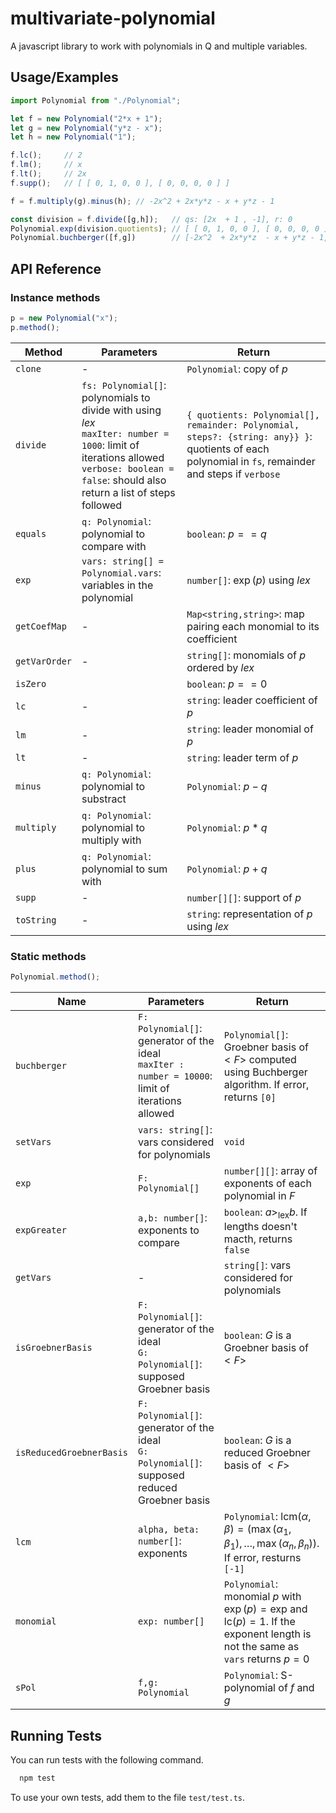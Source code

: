 # multivariate-polynomial

A javascript library to work with polynomials in Q and multiple variables.

## Usage/Examples

```javascript
import Polynomial from "./Polynomial";

let f = new Polynomial("2*x + 1");
let g = new Polynomial("y*z - x");
let h = new Polynomial("1");

f.lc();     // 2
f.lm();     // x
f.lt();     // 2x
f.supp();   // [ [ 0, 1, 0, 0 ], [ 0, 0, 0, 0 ] ]

f = f.multiply(g).minus(h); // -2x^2 + 2x*y*z - x + y*z - 1 

const division = f.divide([g,h]);   // qs: [2x  + 1 , -1], r: 0
Polynomial.exp(division.quotients); // [ [ 0, 1, 0, 0 ], [ 0, 0, 0, 0 ] ]
Polynomial.buchberger([f,g])        // [-2x^2  + 2x*y*z  - x + y*z - 1, -x + y*z, -1/2]

```

## API Reference

### Instance methods

```js
p = new Polynomial("x");
p.method();
```

| Method        | Parameters                                                                                                                                                                                         | Return                                                                                                                                               |
| ------------- | -------------------------------------------------------------------------------------------------------------------------------------------------------------------------------------------------- | ---------------------------------------------------------------------------------------------------------------------------------------------------- |
| `clone`       | -                                                                                                                                                                                                  | `Polynomial`: copy of $p$                                                                                                                            |
| `divide`      | `fs: Polynomial[]`: polynomials to divide with using _lex_ <br/>`maxIter: number = 1000`: limit of iterations allowed <br/>`verbose: boolean = false`: should also return a list of steps followed | `{ quotients: Polynomial[], remainder: Polynomial, steps?: {string: any}} }`: quotients of each polynomial in `fs`, remainder and steps if `verbose` |
| `equals`      | `q: Polynomial`: polynomial to compare with                                                                                                                                                        | `boolean`: $p == q$                                                                                                                                  |
| `exp`         | `vars: string[] = Polynomial.vars`: variables in the polynomial                                                                                                                                    | `number[]`: $\exp(p)$ using _lex_                                                                                                                    |
| `getCoefMap`  | -                                                                                                                                                                                                  | `Map<string,string>`: map pairing each monomial to its coefficient                                                                                   |
| `getVarOrder` | -                                                                                                                                                                                                  | `string[]`: monomials of $p$ ordered by _lex_                                                                                                        |
| `isZero`      |                                                                                                                                                                                                    | `boolean`: $p == 0$                                                                                                                                  |
| `lc`          | -                                                                                                                                                                                                  | `string`: leader coefficient of $p$                                                                                                                  |
| `lm`          | -                                                                                                                                                                                                  | `string`: leader monomial of $p$                                                                                                                     |
| `lt`          | -                                                                                                                                                                                                  | `string`: leader term of $p$                                                                                                                         |
| `minus`       | `q: Polynomial`: polynomial to substract                                                                                                                                                           | `Polynomial`: $p-q$                                                                                                                                  |
| `multiply`    | `q: Polynomial`: polynomial to multiply with                                                                                                                                                       | `Polynomial`: $p*q$                                                                                                                                  |
| `plus`        | `q: Polynomial`: polynomial to sum with                                                                                                                                                            | `Polynomial`: $p+q$                                                                                                                                  |
| `supp`        | -                                                                                                                                                                                                  | `number[][]`: support of $p$                                                                                                                         |
| `toString`    | -                                                                                                                                                                                                  | `string`: representation of $p$ using _lex_                                                                                                          |

### Static methods

```js
Polynomial.method();
```

| Name                     | Parameters                                                                                            | Return                                                                                                                                      |
| ------------------------ | ----------------------------------------------------------------------------------------------------- | ------------------------------------------------------------------------------------------------------------------------------------------- |
| `buchberger`             | `F: Polynomial[]`: generator of the ideal<br/>`maxIter : number = 10000`: limit of iterations allowed | `Polynomial[]`: Groebner basis of $< F >$ computed using Buchberger algorithm. If error, returns `[0]`                                      |
| `setVars`                | `vars: string[]`: vars considered for polynomials                                                     | `void`                                                                                                                                      |
| `exp`                    | `F: Polynomial[]`                                                                                     | `number[][]`: array of exponents of each polynomial in $F$                                                                                  |
| `expGreater`             | `a,b: number[]`: exponents to compare                                                                 | `boolean`: $a >_{\text{lex}} b$. If lengths doesn't macth, returns `false`                                                                  |
| `getVars`                | -                                                                                                     | `string[]`: vars considered for polynomials                                                                                                 |
| `isGroebnerBasis`        | `F: Polynomial[]`: generator of the ideal<br/> `G: Polynomial[]`: supposed Groebner basis             | `boolean`: $G$ is a Groebner basis of $< F>$                                                                                                |
| `isReducedGroebnerBasis` | `F: Polynomial[]`: generator of the ideal<br/> `G: Polynomial[]`: supposed reduced Groebner basis     | `boolean`: $G$ is a reduced Groebner basis of $< F>$                                                                                        |
| `lcm`                    | `alpha, beta: number[]`: exponents                                                                    | `Polynomial`: $\text{lcm}(\alpha,\beta) = \left( \max(\alpha_1, \beta_1), \dots, \max(\alpha_n, \beta_n)\right)$. If error, resturns `[-1]` |
| `monomial`               | `exp: number[]`                                                                                       | `Polynomial`: monomial $p$ with $\exp(p) = \text{exp}$ and $\text{lc}(p)=1$. If the exponent length is not the same as `vars` returns $p=0$ |
| `sPol`                   | `f,g: Polynomial`                                                                                     | `Polynomial`: S-polynomial of $f$ and $g$                                                                                                   |

## Running Tests

You can run tests with the following command.

```bash
  npm test
```

To use your own tests, add them to the file `test/test.ts`.
